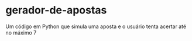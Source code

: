 # gerador-de-apostas
Um código em Python que simula uma aposta e o usuário tenta acertar até no máximo 7
